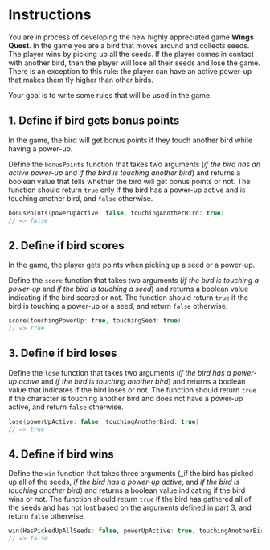 # Instructions

You are in process of developing the new highly appreciated game **Wings Quest**.
In the game you are a bird that moves around and collects seeds.
The player wins by picking up all the seeds.
If the player comes in contact with another bird, then the player will lose all their seeds and lose the game.
There is an exception to this rule: the player can have an active power-up that makes them fly higher than other birds.

Your goal is to write some rules that will be used in the game.

## 1. Define if bird gets bonus points

In the game, the bird will get bonus points if they touch another bird while having a power-up.

Define the `bonusPoints` function that takes two arguments (_if the bird has an active power-up_ and _if the bird is touching another bird_) and returns a boolean value that tells whether the bird will get bonus points or not.
The function should return `true` only if the bird has a power-up active and is touching another bird, and `false` otherwise.

```Swift
bonusPoints(powerUpActive: false, touchingAnotherBird: true)
// => false
```

## 2. Define if bird scores

In the game, the player gets points when picking up a seed or a power-up.

Define the `score` function that takes two arguments (_if the bird is touching a power-up_ and _if the bird is touching a seed_) and returns a boolean value indicating if the bird scored or not.
The function should return `true` if the bird is touching a power-up or a seed, and return `false` otherwise.

```Swift
score(touchingPowerUp: true, touchingSeed: true)
// => true
```

## 3. Define if bird loses

Define the `lose` function that takes two arguments (_if the bird has a power-up active_ and _if the bird is touching another bird_) and returns a boolean value that indicates if the bird loses or not.
The function should return `true` if the character is touching another bird and does not have a power-up active, and return `false` otherwise.

```Swift
lose(powerUpActive: false, touchingAnotherBird: true)
// => true
```

## 4. Define if bird wins

Define the `win` function that takes three arguments (_if the bird has picked up all of the seeds, _if the bird has a power-up active_, and _if the bird is touching another bird_) and returns a boolean value indicating if the bird wins or not.
The function should return `true` if the bird has gathered all of the seeds and has not lost based on the arguments defined in part 3, and return `false` otherwise.

```Swift
win(HasPickedUpAllSeeds: false, powerUpActive: true, touchingAnotherBird: false)
// => false
```
